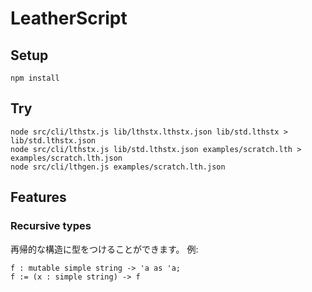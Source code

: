 # LeatherScript

## Setup

```
npm install
```

## Try

```
node src/cli/lthstx.js lib/lthstx.lthstx.json lib/std.lthstx > lib/std.lthstx.json
node src/cli/lthstx.js lib/std.lthstx.json examples/scratch.lth > examples/scratch.lth.json
node src/cli/lthgen.js examples/scratch.lth.json
```

## Features

### Recursive types

再帰的な構造に型をつけることができます。
例:

```
f : mutable simple string -> 'a as 'a;
f := (x : simple string) -> f
```
